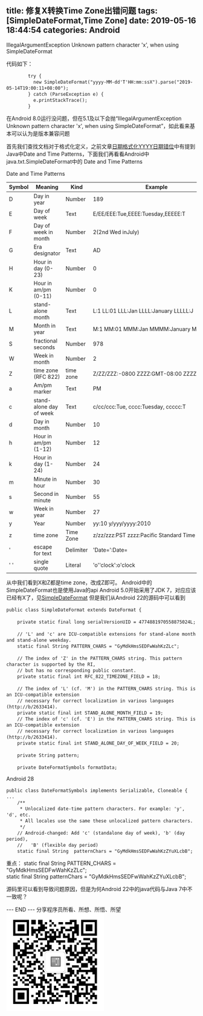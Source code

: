 title: 修复X转换Time Zone出错问题
tags: [SimpleDateFormat,Time Zone]
date: 2019-05-16 18:44:54
categories: Android
---
IllegalArgumentException Unknown pattern character 'x', when using SimpleDateFormat
   
代码如下：
```
        try {
          new SimpleDateFormat("yyyy-MM-dd'T'HH:mm:ssX").parse("2019-05-14T19:00:11+08:00");
        } catch (ParseException e) {
          e.printStackTrace();
        }
```
在Android 8.0运行没问题，但在5.1及以下会抛“IllegalArgumentException Unknown pattern character 'x', when using SimpleDateFormat”，如此看来基本可以认为是版本兼容问题

<!-- more -->

首先我们查找文档对于格式化定义，之前文章[日期格式化YYYY日期错位](/2018/01/03/date-formate-YYYY-in-java/)中有提到Java中Date and Time Patterns，下面我们再看看Android中java.txt.SimpleDateFormat中的
Date and Time Patterns
  
Date and Time Patterns  
 
| Symbol| Meaning | Kind | Example |
| -------- | ----- | ---- | ---- |
| D| 	Day in year	| Number| 	189| 
| E| 	Day of week	| Text	| E/EE/EEE:Tue,EEEE:Tuesday,EEEEE:T| 
| F	| Day of week in month| 	Number	| 2(2nd Wed inJuly)|
| G        | Era designator      | Text | AD |
| H| 	Hour in day (0-23)| 	Number| 	0| 
| K| 	Hour in am/pm (0-11)	| Number| 	0| 
| L| 	stand-alone month	| Text | 	L:1 LL:01 LLL:Jan LLLL:January LLLLL:J| 
| M	| Month in year	| Text| 	M:1 MM:01 MMM:Jan MMMM:January MMMMM:J| 
| S	| fractional seconds| 	Number| 	978| 
| W| 	Week in month| 	Number| 	2| 
| Z	| time zone (RFC 822)	| time zone| 	Z/ZZ/ZZZ:-0800 ZZZZ:GMT-08:00 ZZZZZ:-08:00|
| a| 	Am/pm marker	| Text| 	PM| 
| c| 	stand-alone day of week	| Text| 	c/cc/ccc:Tue, cccc:Tuesday, ccccc:T| 
| d	| Day in month| 	Number| 	10|  
| h| 	Hour in am/pm (1-12)| 	Number	| 12| 
| k	| Hour in day (1-24)| 	Number| 	24| 
| m| 	Minute in hour| 	Number	| 30| 
| s	| Second in minute	| Number| 	55| 
| w| 	Week in year| 	Number| 	27| 
| y |	Year |	Number|	yy:10 y/yyy/yyyy:2010 |
| z| 	time zone	| Time Zone	| z/zz/zzz:PST zzzz:Pacific Standard Time| 
| '| 	escape for text	| Delimiter	| 'Date=':Date=| 
| ' '| 	single quote	| Literal	| 'o''clock':o'clock| 

从中我们看到X和Z都是time zone，改成Z即可。
Android中的SimpleDateFormat也是使用Java的api
Android 5.0开始采用了JDK 7，对应应该已经有X了，见[SimpleDateFormat](https://docs.oracle.com/javase/7/docs/api/java/text/SimpleDateFormat.html)
但是我们从Android 22的源码中可以看到
```
public class SimpleDateFormat extends DateFormat {

    private static final long serialVersionUID = 4774881970558875024L;

    // 'L' and 'c' are ICU-compatible extensions for stand-alone month and stand-alone weekday.
    static final String PATTERN_CHARS = "GyMdkHmsSEDFwWahKzZLc";

    // The index of 'Z' in the PATTERN_CHARS string. This pattern character is supported by the RI,
    // but has no corresponding public constant.
    private static final int RFC_822_TIMEZONE_FIELD = 18;

    // The index of 'L' (cf. 'M') in the PATTERN_CHARS string. This is an ICU-compatible extension
    // necessary for correct localization in various languages (http://b/2633414).
    private static final int STAND_ALONE_MONTH_FIELD = 19;
    // The index of 'c' (cf. 'E') in the PATTERN_CHARS string. This is an ICU-compatible extension
    // necessary for correct localization in various languages (http://b/2633414).
    private static final int STAND_ALONE_DAY_OF_WEEK_FIELD = 20;

    private String pattern;

    private DateFormatSymbols formatData;
```

Android 28
```
public class DateFormatSymbols implements Serializable, Cloneable {
...
    /**
     * Unlocalized date-time pattern characters. For example: 'y', 'd', etc.
     * All locales use the same these unlocalized pattern characters.
     */
    // Android-changed: Add 'c' (standalone day of week), 'b' (day period),
    //   'B' (flexible day period)
    static final String  patternChars = "GyMdkHmsSEDFwWahKzZYuXLcbB";
```

重点：
static final String PATTERN_CHARS = "GyMdkHmsSEDFwWahKzZLc";  
static final String  patternChars = "GyMdkHmsSEDFwWahKzZYuXLcbB";

源码里可以看到导致问题原因，但是为何Android 22中的java代码与Java 7中不一致呢？



---  END  ---
分享程序员所看、所想、所悟、所望  
![程序猜想](/css/images/qrcode4assert1024.jpg)
